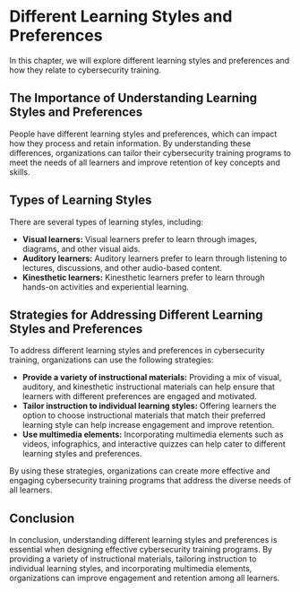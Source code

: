 # Different Learning Styles and Preferences

In this chapter, we will explore different learning styles and preferences and how they relate to cybersecurity training.

The Importance of Understanding Learning Styles and Preferences
---------------------------------------------------------------

People have different learning styles and preferences, which can impact how they process and retain information. By understanding these differences, organizations can tailor their cybersecurity training programs to meet the needs of all learners and improve retention of key concepts and skills.

Types of Learning Styles
------------------------

There are several types of learning styles, including:

* **Visual learners:** Visual learners prefer to learn through images, diagrams, and other visual aids.
* **Auditory learners:** Auditory learners prefer to learn through listening to lectures, discussions, and other audio-based content.
* **Kinesthetic learners:** Kinesthetic learners prefer to learn through hands-on activities and experiential learning.

Strategies for Addressing Different Learning Styles and Preferences
-------------------------------------------------------------------

To address different learning styles and preferences in cybersecurity training, organizations can use the following strategies:

* **Provide a variety of instructional materials:** Providing a mix of visual, auditory, and kinesthetic instructional materials can help ensure that learners with different preferences are engaged and motivated.
* **Tailor instruction to individual learning styles:** Offering learners the option to choose instructional materials that match their preferred learning style can help increase engagement and improve retention.
* **Use multimedia elements:** Incorporating multimedia elements such as videos, infographics, and interactive quizzes can help cater to different learning styles and preferences.

By using these strategies, organizations can create more effective and engaging cybersecurity training programs that address the diverse needs of all learners.

Conclusion
----------

In conclusion, understanding different learning styles and preferences is essential when designing effective cybersecurity training programs. By providing a variety of instructional materials, tailoring instruction to individual learning styles, and incorporating multimedia elements, organizations can improve engagement and retention among all learners.
